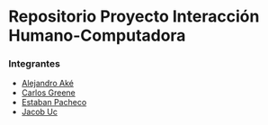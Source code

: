 # Repositorio Proyecto Interacción Humano-Computadora

### Integrantes
- [Alejandro Aké](https://github.com/Alejandro-Ake-Gamboa)
- [Carlos Greene](https://github.com/CarlosGreene)
- [Estaban Pacheco](https://github.com/Este538)
- [Jacob Uc](https://github.com/JacobUc)